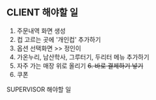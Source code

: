 ## CLIENT 해야할 일

1. 주문내역 화면 생성
2. 컵 고르는 곳에 '개인컵' 추가하기
3. 옵션 선택화면 >> 정인이
4. 가온누리, 남산학사, 그루터기, 두리터 메뉴 추가하기
5. 자주 가는 매장 위로 올리기
~~6. 바로 결제하기 넣기~~
7. 쿠폰

SUPERVISOR 해야할 일

